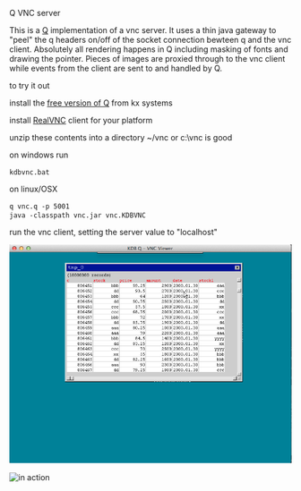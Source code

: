Q VNC server

This is a [Q](http://www.kx.com) implementation of a vnc server.  It uses a thin java gateway to "peel" the q headers on/off of the socket connection bewteen q and the vnc client.  Absolutely all rendering happens in Q including masking of fonts and drawing the pointer.  Pieces of images are proxied through to the vnc client while events from the client are sent to and handled by Q.

to try it out

install the [free version of Q](http://kx.com/software-download.php) from kx systems

install [RealVNC](http://www.realvnc.com/download/viewer/) client for your platform


unzip these contents into a directory
~/vnc 
	or
c:\vnc is good

on windows run 

	kdbvnc.bat

on linux/OSX

	q vnc.q -p 5001
	java -classpath vnc.jar vnc.KDBVNC

run the vnc client, setting the server 
value to "localhost"

![on a mac](qvnc-screenshot.png)

![in action](qvnc.gif)
